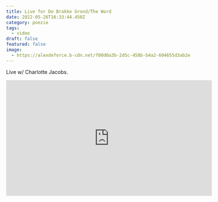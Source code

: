 ```yaml
---
title: Live for De Brakke Grond/The Word
date: 2022-05-26T16:33:44.450Z
category: poezie
tags:
  - video
draft: false
featured: false
image:
  - https://alexdeforce.b-cdn.net/f00d0a3b-2d5c-458b-b4a2-604655d3ab2e.png
---
```

Live w/ Charlotte Jacobs.

<iframe width="560" height="315" src="https://www.youtube.com/embed/l_rKXbjdfgw" title="YouTube video player" frameborder="0" allow="accelerometer; autoplay; clipboard-write; encrypted-media; gyroscope; picture-in-picture" allowfullscreen></iframe>